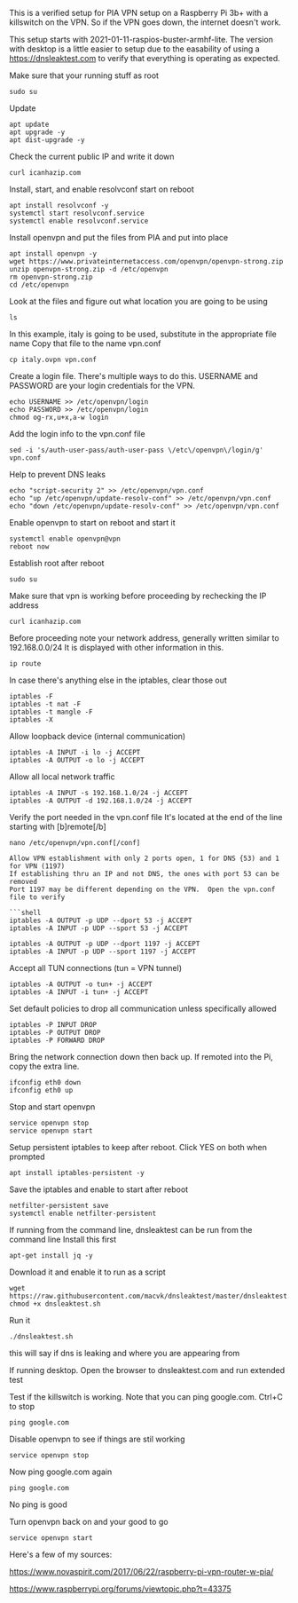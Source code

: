 This is a verified setup for PIA VPN setup on a Raspberry Pi 3b+ with a killswitch on the VPN.  So if the VPN goes down, the internet doesn't work.

This setup starts with 2021-01-11-raspios-buster-armhf-lite.  The version with desktop is a little easier to setup due to the easability of using a https://dnsleaktest.com to verify that everything is operating as expected.

Make sure that your running stuff as root
```shell
sudo su
```


Update
```shell
apt update
apt upgrade -y 
apt dist-upgrade -y 
```


Check the current public IP and write it down
```shell
curl icanhazip.com
```


Install, start, and enable resolvconf start on reboot
```shell
apt install resolvconf -y
systemctl start resolvconf.service
systemctl enable resolvconf.service
```


Install openvpn and put the files from PIA and put into place
```shell
apt install openvpn -y
wget https://www.privateinternetaccess.com/openvpn/openvpn-strong.zip
unzip openvpn-strong.zip -d /etc/openvpn
rm openvpn-strong.zip
cd /etc/openvpn
```


Look at the files and figure out what location you are going to be using
```shell
ls
```


In this example, italy is going to be used, substitute in the appropriate file name
Copy that file to the name vpn.conf
```shell
cp italy.ovpn vpn.conf
```


Create a login file.  There's multiple ways to do this.  USERNAME and PASSWORD are your login credentials for the VPN.
```shell
echo USERNAME >> /etc/openvpn/login
echo PASSWORD >> /etc/openvpn/login
chmod og-rx,u+x,a-w login
```


Add the login info to the vpn.conf file
```shell
sed -i 's/auth-user-pass/auth-user-pass \/etc\/openvpn\/login/g' vpn.conf
```


Help to prevent DNS leaks
```shell
echo "script-security 2" >> /etc/openvpn/vpn.conf
echo "up /etc/openvpn/update-resolv-conf" >> /etc/openvpn/vpn.conf
echo "down /etc/openvpn/update-resolv-conf" >> /etc/openvpn/vpn.conf
```


Enable openvpn to start on reboot and start it
```shell
systemctl enable openvpn@vpn
reboot now
```


Establish root after reboot
```shell
sudo su
```


Make sure that vpn is working before proceeding by rechecking the IP address
```shell
curl icanhazip.com
```


Before proceeding note your network address, generally written similar to 192.168.0.0/24
It is displayed with other information in this.
```shell
ip route
```


In case there's anything else in the iptables, clear those out
```shell
iptables -F
iptables -t nat -F
iptables -t mangle -F
iptables -X
```


Allow loopback device (internal communication)
```shell
iptables -A INPUT -i lo -j ACCEPT
iptables -A OUTPUT -o lo -j ACCEPT
```


Allow all local network traffic
```shell
iptables -A INPUT -s 192.168.1.0/24 -j ACCEPT
iptables -A OUTPUT -d 192.168.1.0/24 -j ACCEPT
```


Verify the port needed in the vpn.conf file
It's located at the end of the line starting with [b]remote[/b]
```shell
nano /etc/openvpn/vpn.conf[/conf]

Allow VPN establishment with only 2 ports open, 1 for DNS {53) and 1 for VPN (1197)
If establishing thru an IP and not DNS, the ones with port 53 can be removed
Port 1197 may be different depending on the VPN.  Open the vpn.conf file to verify

```shell
iptables -A OUTPUT -p UDP --dport 53 -j ACCEPT
iptables -A INPUT -p UDP --sport 53 -j ACCEPT

iptables -A OUTPUT -p UDP --dport 1197 -j ACCEPT
iptables -A INPUT -p UDP --sport 1197 -j ACCEPT
```


Accept all TUN connections (tun = VPN tunnel)
```shell
iptables -A OUTPUT -o tun+ -j ACCEPT
iptables -A INPUT -i tun+ -j ACCEPT
```

Set default policies to drop all communication unless specifically allowed
```shell
iptables -P INPUT DROP
iptables -P OUTPUT DROP
iptables -P FORWARD DROP
```

Bring the network connection down then back up.
If remoted into the Pi, copy the extra line.
```shell
ifconfig eth0 down
ifconfig eth0 up

```

Stop and start openvpn 
```shell
service openvpn stop
service openvpn start

```

Setup persistent iptables to keep after reboot.
Click YES on both when prompted
```shell
apt install iptables-persistent -y
```

Save the iptables and enable to start after reboot
```shell
netfilter-persistent save
systemctl enable netfilter-persistent
```


If running from the command line, dnsleaktest can be run from the command line
Install this first
```shell
apt-get install jq -y
```


Download it and enable it to run as a script
```shell
wget https://raw.githubusercontent.com/macvk/dnsleaktest/master/dnsleaktest.sh
chmod +x dnsleaktest.sh
```


Run it
```shell
./dnsleaktest.sh
```
this will say if dns is leaking and where you are appearing from


If running desktop.  Open the browser to dnsleaktest.com and run extended test


Test if the killswitch is working.
Note that you can ping google.com.  Ctrl+C to stop
```shell
ping google.com
```


Disable openvpn to see if things are stil working
```shell
service openvpn stop
```


Now ping google.com again
```shell
ping google.com
```


No ping is good

Turn openvpn back on and your good to go
```shell
service openvpn start
```


Here's a few of my sources:

https://www.novaspirit.com/2017/06/22/raspberry-pi-vpn-router-w-pia/

https://www.raspberrypi.org/forums/viewtopic.php?t=43375

